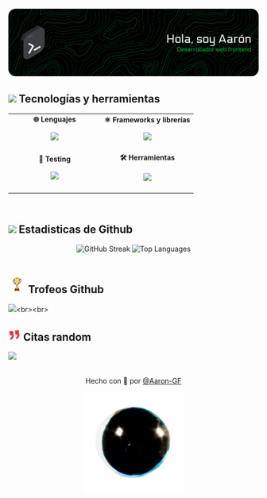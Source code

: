 ![Header](github-header-banner.png)<br>

## <img src="https://media2.giphy.com/media/QssGEmpkyEOhBCb7e1/giphy.gif?cid=ecf05e47a0n3gi1bfqntqmob8g9aid1oyj2wr3ds3mg700bl&rid=giphy.gif" width ="25"><b> Tecnologías y herramientas</b>
<table align="center">
  <tr>
    <td align="center" width="50%">
      <strong>🌐 Lenguajes</strong><br><br>
      <img src="https://skillicons.dev/icons?i=html,css,js&perline=5" /><br><br>
    </td>
    <td align="center" width="50%">
      <strong>⚛️ Frameworks y librerías</strong><br><br>
      <img src="https://skillicons.dev/icons?i=react,tailwind,redux" /><br><br>
    </td>
  </tr>
  <tr>
    <td align="center" width="50%">
      <strong>🧪 Testing</strong><br><br>
      <img src="https://skillicons.dev/icons?i=jest" /><br><br>
    </td>
    <td align="center" width="50%">
      <strong>🛠️ Herramientas</strong><br><br>
      <img src="https://skillicons.dev/icons?i=git,nodejs,vscode,npm,bash" /><br><br>
    </td>
  </tr>
</table><br>

## <img src="https://media.giphy.com/media/iY8CRBdQXODJSCERIr/giphy.gif" width="35"><b> Estadisticas de Github </b>
<div align="center">
    <img src="https://nirzak-streak-stats.vercel.app/?user=Aaron-GF&theme=dark&hide_border=true&locale=es&border_radius=10" alt="GitHub Streak"/>
    <img src="https://github-readme-stats.vercel.app/api/top-langs/?username=Aaron-GF&theme=dark&hide_border=true&include_all_commits=true&count_private=false&locale=es&border_radius=10" alt="Top Languages"/>
</div><br>

## <img src="./assets/trophy-rotate.gif" width ="35"><b> Trofeos Github</b>
![](https://github-profile-trophy.vercel.app/?username=Aaron-GF&theme=aura&no-frame=true&no-bg=true&margin-w=15&rank=-?)<br><br>

## <img src="./assets/quote-red.gif" width ="25"><b> Citas random</b>
![](https://quotes-github-readme.vercel.app/api?type=horizontal&theme=radical)<br><br>

<p align="center">
  Hecho con 💚 por <a href="https://github.com/Aaron-GF">@Aaron-GF</a>
</p>

<p align="center">
  <img src="https://raw.githubusercontent.com/Aaron-GF/Aaron-GF/main/assets/bubble.gif" alt="Bubble animation" width="200" />
</p>


